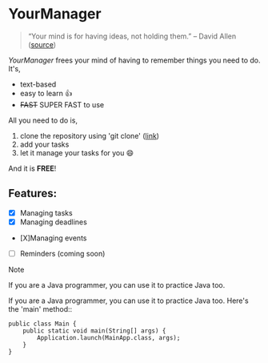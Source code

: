 # YourManager
> “Your mind is for having ideas, not holding them.” – David Allen ([source](https://dansilvestre.com/productivity-quotes/))

*YourManager* frees your mind of having to remember things you need to do. It's,

- text-based
- easy to learn :+1:
- ~~FAST~~ SUPER FAST to use

All you need to do is,

1. clone the repository using 'git clone' ([link](https://github.com/ashleyy2444/ip))
2. add your tasks
3. let it manage your tasks for you :smile:

And it is **FREE**!

## Features:

- [X] Managing tasks
- [X] Managing deadlines 
- [X]Managing events
- [ ] Reminders (coming soon)

> [!NOTE]
> If you are a Java programmer, you can use it to practice Java too.

If you are a Java programmer, you can use it to practice Java too. Here's the 'main' method::
```
public class Main {
    public static void main(String[] args) {
        Application.launch(MainApp.class, args);
    }
}
```
